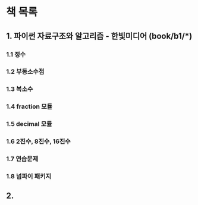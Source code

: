 # 책 목록
## 1. 파이썬 자료구조와 알고리즘 - 한빛미디어 (book/b1/*)
### 1.1 정수
### 1.2 부동소수점
### 1.3 복소수
### 1.4 fraction 모듈
### 1.5 decimal 모듈
### 1.6 2진수, 8진수, 16진수
### 1.7 연습문제
### 1.8 넘파이 패키지

## 2. 